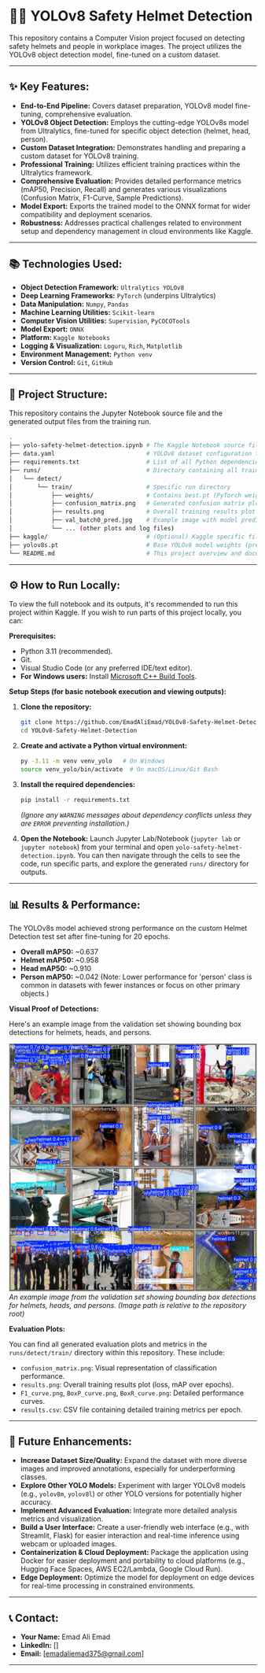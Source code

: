 # 👷‍♂️ YOLOv8 Safety Helmet Detection

This repository contains a Computer Vision project focused on detecting safety helmets and people in workplace images. The project utilizes the YOLOv8 object detection model, fine-tuned on a custom dataset.

---

## ✨ Key Features:

*   **End-to-End Pipeline:** Covers dataset preparation, YOLOv8 model fine-tuning, comprehensive evaluation.
*   **YOLOv8 Object Detection:** Employs the cutting-edge YOLOv8s model from Ultralytics, fine-tuned for specific object detection (helmet, head, person).
*   **Custom Dataset Integration:** Demonstrates handling and preparing a custom dataset for YOLOv8 training.
*   **Professional Training:** Utilizes efficient training practices within the Ultralytics framework.
*   **Comprehensive Evaluation:** Provides detailed performance metrics (mAP50, Precision, Recall) and generates various visualizations (Confusion Matrix, F1-Curve, Sample Predictions).
*   **Model Export:** Exports the trained model to the ONNX format for wider compatibility and deployment scenarios.
*   **Robustness:** Addresses practical challenges related to environment setup and dependency management in cloud environments like Kaggle.

---

## 📚 Technologies Used:

*   **Object Detection Framework:** `Ultralytics YOLOv8`
*   **Deep Learning Frameworks:** `PyTorch` (underpins Ultralytics)
*   **Data Manipulation:** `Numpy`, `Pandas`
*   **Machine Learning Utilities:** `Scikit-learn`
*   **Computer Vision Utilities:** `Supervision`, `PyCOCOTools`
*   **Model Export:** `ONNX`
*   **Platform:** `Kaggle Notebooks`
*   **Logging & Visualization:** `Loguru`, `Rich`, `Matplotlib`
*   **Environment Management:** `Python venv`
*   **Version Control:** `Git`, `GitHub`

---

## 📂 Project Structure:

This repository contains the Jupyter Notebook source file and the generated output files from the training run.

```bash
.
├── yolo-safety-helmet-detection.ipynb # The Kaggle Notebook source file, containing all steps and outputs.
├── data.yaml                          # YOLOv8 dataset configuration file.
├── requirements.txt                   # List of all Python dependencies for the project.
├── runs/                              # Directory containing all training outputs, including model weights and plots.
│   └── detect/
│       └── train/                     # Specific run directory
│           ├── weights/               # Contains best.pt (PyTorch weights) and best.onnx (exported ONNX model)
│           ├── confusion_matrix.png   # Generated confusion matrix plot
│           ├── results.png            # Overall training results plot
│           ├── val_batch0_pred.jpg    # Example image with model predictions
│           └── ... (other plots and log files)
├── kaggle/                            # (Optional) Kaggle specific files from download.
├── yolov8s.pt                         # Base YOLOv8 model weights (pre-trained, downloaded during setup).
└── README.md                          # This project overview and documentation.
```



---

## ⚙️ How to Run Locally:

To view the full notebook and its outputs, it's recommended to run this project within Kaggle. If you wish to run parts of this project locally, you can:

**Prerequisites:**
*   Python 3.11 (recommended).
*   Git.
*   Visual Studio Code (or any preferred IDE/text editor).
*   **For Windows users:** Install [Microsoft C++ Build Tools](https://visualstudio.microsoft.com/visual-cpp-build-tools/).

**Setup Steps (for basic notebook execution and viewing outputs):**

1.  **Clone the repository:**
    ```bash
    git clone https://github.com/EmadAliEmad/YOLOv8-Safety-Helmet-Detection.git
    cd YOLOv8-Safety-Helmet-Detection
    ```

2.  **Create and activate a Python virtual environment:**
    ```bash
    py -3.11 -m venv venv_yolo   # On Windows
    source venv_yolo/bin/activate  # On macOS/Linux/Git Bash
    ```

3.  **Install the required dependencies:**
    ```bash
    pip install -r requirements.txt
    ```
    *(Ignore any `WARNING` messages about dependency conflicts unless they are `ERROR` preventing installation.)*

4.  **Open the Notebook:**
    Launch Jupyter Lab/Notebook (`jupyter lab` or `jupyter notebook`) from your terminal and open `yolo-safety-helmet-detection.ipynb`. You can then navigate through the cells to see the code, run specific parts, and explore the generated `runs/` directory for outputs.

---

## 📊 Results & Performance:

The YOLOv8s model achieved strong performance on the custom Helmet Detection test set after fine-tuning for 20 epochs.

*   **Overall mAP50:** ~0.637
*   **Helmet mAP50:** ~0.958
*   **Head mAP50:** ~0.910
*   **Person mAP50:** ~0.042 (Note: Lower performance for 'person' class is common in datasets with fewer instances or focus on other primary objects.)

**Visual Proof of Detections:**

Here's an example image from the validation set showing bounding box detections for helmets, heads, and persons.

![Sample Prediction Example](runs/detect/train/val_batch0_pred.jpg)
*An example image from the validation set showing bounding box detections for helmets, heads, and persons. (Image path is relative to the repository root)*

**Evaluation Plots:**

You can find all generated evaluation plots and metrics in the `runs/detect/train/` directory within this repository. These include:
*   `confusion_matrix.png`: Visual representation of classification performance.
*   `results.png`: Overall training results plot (loss, mAP over epochs).
*   `F1_curve.png`, `BoxP_curve.png`, `BoxR_curve.png`: Detailed performance curves.
*   `results.csv`: CSV file containing detailed training metrics per epoch.

---

## 🚀 Future Enhancements:

*   **Increase Dataset Size/Quality:** Expand the dataset with more diverse images and improved annotations, especially for underperforming classes.
*   **Explore Other YOLO Models:** Experiment with larger YOLOv8 models (e.g., `yolov8m`, `yolov8l`) or other YOLO versions for potentially higher accuracy.
*   **Implement Advanced Evaluation:** Integrate more detailed analysis metrics and visualization.
*   **Build a User Interface:** Create a user-friendly web interface (e.g., with Streamlit, Flask) for easier interaction and real-time inference using webcam or uploaded images.
*   **Containerization & Cloud Deployment:** Package the application using Docker for easier deployment and portability to cloud platforms (e.g., Hugging Face Spaces, AWS EC2/Lambda, Google Cloud Run).
*   **Edge Deployment:** Optimize the model for deployment on edge devices for real-time processing in constrained environments.

---

## 📞 Contact:

*   **Your Name:** Emad Ali Emad
*   **LinkedIn:** [[](https://www.linkedin.com/in/emad-ali-emad-886647199/)]
*   **Email:** [emadaliemad375@gmail.com]

---
```
